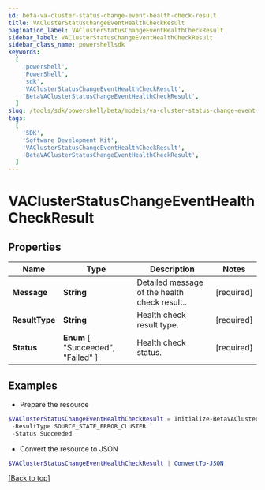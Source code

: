 ```yaml
---
id: beta-va-cluster-status-change-event-health-check-result
title: VAClusterStatusChangeEventHealthCheckResult
pagination_label: VAClusterStatusChangeEventHealthCheckResult
sidebar_label: VAClusterStatusChangeEventHealthCheckResult
sidebar_class_name: powershellsdk
keywords:
  [
    'powershell',
    'PowerShell',
    'sdk',
    'VAClusterStatusChangeEventHealthCheckResult',
    'BetaVAClusterStatusChangeEventHealthCheckResult',
  ]
slug: /tools/sdk/powershell/beta/models/va-cluster-status-change-event-health-check-result
tags:
  [
    'SDK',
    'Software Development Kit',
    'VAClusterStatusChangeEventHealthCheckResult',
    'BetaVAClusterStatusChangeEventHealthCheckResult',
  ]
---
```


# VAClusterStatusChangeEventHealthCheckResult

## Properties

| Name | Type | Description | Notes |
| --- | --- | --- | --- |
| **Message** | **String** | Detailed message of the health check result.. | [required] |
| **ResultType** | **String** | Health check result type. | [required] |
| **Status** | **Enum** [ "Succeeded", "Failed" ] | Health check status. | [required] |

## Examples

- Prepare the resource

```powershell
$VAClusterStatusChangeEventHealthCheckResult = Initialize-BetaVAClusterStatusChangeEventHealthCheckResult  -Message Test Connection failed with exception. Error message - java.lang Exception `
 -ResultType SOURCE_STATE_ERROR_CLUSTER `
 -Status Succeeded
```

- Convert the resource to JSON

```powershell
$VAClusterStatusChangeEventHealthCheckResult | ConvertTo-JSON
```

[[Back to top]](#)
